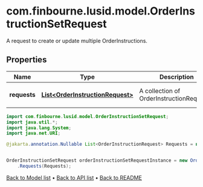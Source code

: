 # com.finbourne.lusid.model.OrderInstructionSetRequest
A request to create or update multiple OrderInstructions.

## Properties

Name | Type | Description | Notes
------------ | ------------- | ------------- | -------------
**requests** | [**List&lt;OrderInstructionRequest&gt;**](OrderInstructionRequest.md) | A collection of OrderInstructionRequests. | [optional] [default to List<OrderInstructionRequest>]

```java
import com.finbourne.lusid.model.OrderInstructionSetRequest;
import java.util.*;
import java.lang.System;
import java.net.URI;

@jakarta.annotation.Nullable List<OrderInstructionRequest> Requests = new List<OrderInstructionRequest>();


OrderInstructionSetRequest orderInstructionSetRequestInstance = new OrderInstructionSetRequest()
    .Requests(Requests);
```


[Back to Model list](../README.md#documentation-for-models) &#8226; [Back to API list](../README.md#documentation-for-api-endpoints) &#8226; [Back to README](../README.md)
